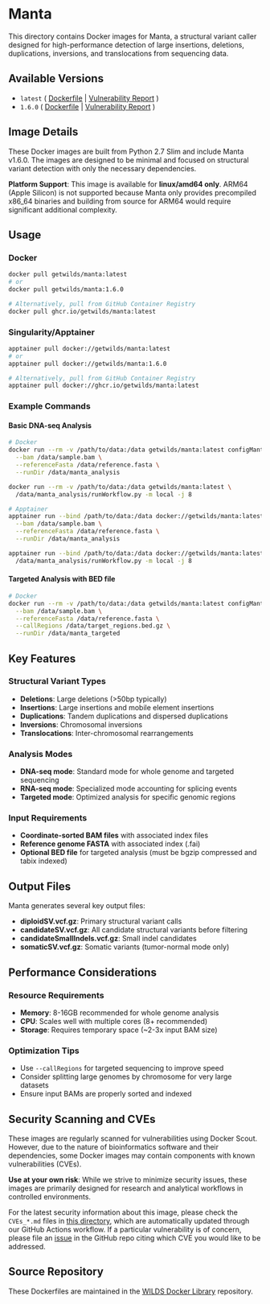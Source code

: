 # Manta

This directory contains Docker images for Manta, a structural variant caller designed for high-performance detection of large insertions, deletions, duplications, inversions, and translocations from sequencing data.

## Available Versions

- `latest` ( [Dockerfile](https://github.com/getwilds/wilds-docker-library/blob/main/manta/Dockerfile_latest) | [Vulnerability Report](https://github.com/getwilds/wilds-docker-library/blob/main/manta/CVEs_latest.md) )
- `1.6.0` ( [Dockerfile](https://github.com/getwilds/wilds-docker-library/blob/main/manta/Dockerfile_1.6.0) | [Vulnerability Report](https://github.com/getwilds/wilds-docker-library/blob/main/manta/CVEs_1.6.0.md) )

## Image Details

These Docker images are built from Python 2.7 Slim and include Manta v1.6.0. The images are designed to be minimal and focused on structural variant detection with only the necessary dependencies.

**Platform Support**: This image is available for **linux/amd64 only**. ARM64 (Apple Silicon) is not supported because Manta only provides precompiled x86_64 binaries and building from source for ARM64 would require significant additional complexity.

## Usage

### Docker

```bash
docker pull getwilds/manta:latest
# or
docker pull getwilds/manta:1.6.0

# Alternatively, pull from GitHub Container Registry
docker pull ghcr.io/getwilds/manta:latest
```

### Singularity/Apptainer

```bash
apptainer pull docker://getwilds/manta:latest
# or
apptainer pull docker://getwilds/manta:1.6.0

# Alternatively, pull from GitHub Container Registry
apptainer pull docker://ghcr.io/getwilds/manta:latest
```

### Example Commands

#### Basic DNA-seq Analysis

```bash
# Docker
docker run --rm -v /path/to/data:/data getwilds/manta:latest configManta.py \
  --bam /data/sample.bam \
  --referenceFasta /data/reference.fasta \
  --runDir /data/manta_analysis

docker run --rm -v /path/to/data:/data getwilds/manta:latest \
  /data/manta_analysis/runWorkflow.py -m local -j 8

# Apptainer
apptainer run --bind /path/to/data:/data docker://getwilds/manta:latest configManta.py \
  --bam /data/sample.bam \
  --referenceFasta /data/reference.fasta \
  --runDir /data/manta_analysis

apptainer run --bind /path/to/data:/data docker://getwilds/manta:latest \
  /data/manta_analysis/runWorkflow.py -m local -j 8
```

#### Targeted Analysis with BED file

```bash
# Docker
docker run --rm -v /path/to/data:/data getwilds/manta:latest configManta.py \
  --bam /data/sample.bam \
  --referenceFasta /data/reference.fasta \
  --callRegions /data/target_regions.bed.gz \
  --runDir /data/manta_targeted
```

## Key Features

### **Structural Variant Types**
- **Deletions**: Large deletions (>50bp typically)
- **Insertions**: Large insertions and mobile element insertions
- **Duplications**: Tandem duplications and dispersed duplications
- **Inversions**: Chromosomal inversions
- **Translocations**: Inter-chromosomal rearrangements

### **Analysis Modes**
- **DNA-seq mode**: Standard mode for whole genome and targeted sequencing
- **RNA-seq mode**: Specialized mode accounting for splicing events
- **Targeted mode**: Optimized analysis for specific genomic regions

### **Input Requirements**
- **Coordinate-sorted BAM files** with associated index files
- **Reference genome FASTA** with associated index (.fai)
- **Optional BED file** for targeted analysis (must be bgzip compressed and tabix indexed)

## Output Files

Manta generates several key output files:

- **diploidSV.vcf.gz**: Primary structural variant calls
- **candidateSV.vcf.gz**: All candidate structural variants before filtering
- **candidateSmallIndels.vcf.gz**: Small indel candidates
- **somaticSV.vcf.gz**: Somatic variants (tumor-normal mode only)

## Performance Considerations

### **Resource Requirements**
- **Memory**: 8-16GB recommended for whole genome analysis
- **CPU**: Scales well with multiple cores (8+ recommended)
- **Storage**: Requires temporary space (~2-3x input BAM size)

### **Optimization Tips**
- Use `--callRegions` for targeted sequencing to improve speed
- Consider splitting large genomes by chromosome for very large datasets
- Ensure input BAMs are properly sorted and indexed

## Security Scanning and CVEs

These images are regularly scanned for vulnerabilities using Docker Scout. However, due to the nature of bioinformatics software and their dependencies, some Docker images may contain components with known vulnerabilities (CVEs).

**Use at your own risk**: While we strive to minimize security issues, these images are primarily designed for research and analytical workflows in controlled environments.

For the latest security information about this image, please check the `CVEs_*.md` files in [this directory](https://github.com/getwilds/wilds-docker-library/tree/main/manta), which are automatically updated through our GitHub Actions workflow. If a particular vulnerability is of concern, please file an [issue](https://github.com/getwilds/wilds-docker-library/issues) in the GitHub repo citing which CVE you would like to be addressed.

## Source Repository

These Dockerfiles are maintained in the [WILDS Docker Library](https://github.com/getwilds/wilds-docker-library) repository.
